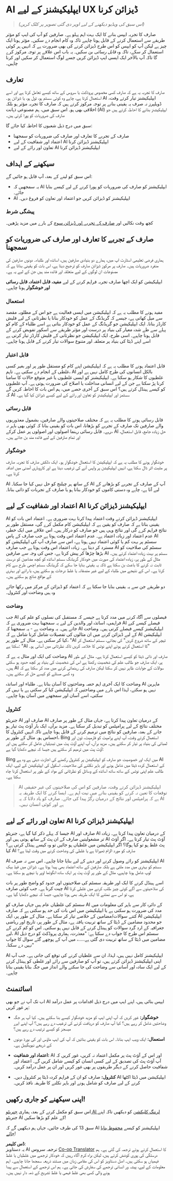 <!--
CO_OP_TRANSLATOR_METADATA:
{
  "original_hash": "ec385b41ee50579025d50cc03bfb3a25",
  "translation_date": "2025-05-19T21:44:30+00:00",
  "source_file": "12-designing-ux-for-ai-applications/README.md",
  "language_code": "ur"
}
-->
# AI ایپلیکیشنز کے لیے UX ڈیزائن کرنا

> _(اس سبق کی ویڈیو دیکھنے کے لیے اوپر دی گئی تصویر پر کلک کریں)_

صارف کا تجربہ ایپس بنانے کا ایک بہت اہم پہلو ہے۔ صارفین کو آپ کی ایپ کو مؤثر طریقے سے استعمال کرنے کے قابل ہونا چاہیے تاکہ وہ کام انجام دے سکیں۔ مؤثر ہونا ایک چیز ہے لیکن آپ کو ایپس کو اس طرح ڈیزائن کرنے کی بھی ضرورت ہے کہ انہیں ہر کوئی استعمال کر سکے، تاکہ وہ _قابل رسائی_ بن سکیں۔ یہ باب اس علاقے پر توجہ مرکوز کرے گا تاکہ آپ بالآخر ایک ایسی ایپ ڈیزائن کریں جسے لوگ استعمال کر سکیں اور کرنا چاہیں۔

## تعارف

صارف کا تجربہ یہ ہے کہ صارف کسی مخصوص پروڈکٹ یا سروس کے ساتھ کیسے تعامل کرتا ہے اور اسے استعمال کرتا ہے، چاہے وہ کوئی سسٹم ہو، ٹول ہو، یا ڈیزائن ہو۔ AI ایپلیکیشنز تیار کرتے وقت، ڈویلپرز نہ صرف یہ یقینی بنانے پر توجہ مرکوز کرتے ہیں کہ صارف کا تجربہ مؤثر ہو بلکہ اخلاقی بھی ہو۔ اس سبق میں، ہم مصنوعی ذہانت (AI) ایپلیکیشنز بنانے کا احاطہ کرتے ہیں جو صارف کی ضروریات کو پورا کرتی ہیں۔

سبق میں درج ذیل شعبوں کا احاطہ کیا جائے گا:

- صارف کے تجربے کا تعارف اور صارف کی ضروریات کو سمجھنا
- اعتماد اور شفافیت کے لیے AI ایپلیکیشنز ڈیزائن کرنا
- تعاون اور رائے کے لیے AI ایپلیکیشنز ڈیزائن کرنا

## سیکھنے کے اہداف

اس سبق کو لینے کے بعد، آپ قابل ہو جائیں گے:

- یہ سمجھیں کہ AI ایپلیکیشنز کو صارف کی ضروریات کو پورا کرنے کے لیے کیسے بنایا جائے۔
- AI ایپلیکیشنز کو ڈیزائن کریں جو اعتماد اور تعاون کو فروغ دیں۔

### پیشگی شرط

کچھ وقت نکالیں اور [صارف کے تجربے اور ڈیزائن سوچ](https://learn.microsoft.com/training/modules/ux-design?WT.mc_id=academic-105485-koreyst) کے بارے میں مزید پڑھیں۔

## صارف کے تجربے کا تعارف اور صارف کی ضروریات کو سمجھنا

ہماری فرضی تعلیمی اسٹارٹ اپ میں، ہمارے دو بنیادی صارفین ہیں، اساتذہ اور طلباء۔ دونوں صارفین کی منفرد ضروریات ہیں۔ صارف پر مرکوز ڈیزائن صارف کو ترجیح دیتا ہے، اس بات کو یقینی بناتا ہے کہ مصنوعات ان لوگوں کے لیے متعلقہ اور فائدہ مند ہیں جن کے لیے یہ ہے۔

ایپلیکیشن کو ایک اچھا صارف تجربہ فراہم کرنے کے لیے **مفید، قابل اعتماد، قابل رسائی اور خوشگوار** ہونا چاہیے۔

### استعمال

مفید ہونے کا مطلب یہ ہے کہ ایپلیکیشن میں ایسی فعالیت ہے جو اس کے مطلوبہ مقصد سے میل کھاتی ہے، جیسے کہ گریڈنگ کے عمل کو خودکار بنانا یا نظرثانی کے لیے فلیش کارڈز بنانا۔ ایک ایپلیکیشن جو گریڈنگ کے عمل کو خودکار بناتی ہے اسے طلباء کے کام کو پہلے سے طے شدہ معیار کی بنیاد پر درست اور مؤثر طریقے سے اسکور تفویض کرنے کے قابل ہونا چاہیے۔ اسی طرح، ایک ایپلیکیشن جو نظرثانی کے فلیش کارڈز تیار کرتی ہے اسے اپنے ڈیٹا کی بنیاد پر متعلقہ اور متنوع سوالات تیار کرنے کے قابل ہونا چاہیے۔

### قابل اعتبار

قابل اعتماد ہونے کا مطلب یہ ہے کہ ایپلیکیشن اپنے کام کو مستقل طور پر اور بغیر کسی غلطی کے انجام دے سکتی ہے۔ تاہم، AI بالکل انسانوں کی طرح کامل نہیں ہے اور غلطیوں کا شکار ہو سکتا ہے۔ ایپلیکیشنز کو ایسی غلطیوں یا غیر متوقع حالات کا سامنا کرنا پڑ سکتا ہے جن کے لیے انسانی مداخلت یا اصلاح کی ضرورت ہوتی ہے۔ آپ غلطیوں کو کیسے ہینڈل کرتے ہیں؟ اس سبق کے آخری حصے میں، ہم اس بات کا احاطہ کریں گے کہ AI سسٹمز اور ایپلیکیشنز کو تعاون اور رائے کے لیے کیسے ڈیزائن کیا گیا ہے۔

### قابل رسائی

قابل رسائی ہونے کا مطلب یہ ہے کہ مختلف صلاحیتوں والے صارفین، بشمول معذوریوں والے صارفین تک صارف کے تجربے کو بڑھانا، اس بات کو یقینی بنانا کہ کوئی بھی باہر نہ رہے۔ قابل رسائی رہنما اصولوں اور اصولوں پر عمل کرکے، AI حل زیادہ جامع، قابل استعمال، اور تمام صارفین کے لیے فائدہ مند بن جاتے ہیں۔

### خوشگوار

خوشگوار ہونے کا مطلب یہ ہے کہ ایپلیکیشن کا استعمال خوشگوار ہو۔ ایک دلکش صارف کا تجربہ صارف پر مثبت اثر ڈال سکتا ہے، انہیں ایپلیکیشن پر واپس آنے کی ترغیب دیتا ہے اور کاروباری آمدنی میں اضافہ کرتا ہے۔

AI کے ساتھ ہر چیلنج کو حل نہیں کیا جا سکتا۔ AI آپ کے صارف کے تجربے کو بڑھانے کے لیے آتا ہے، چاہے وہ دستی کاموں کو خودکار بنانا ہو یا صارف کے تجربات کو ذاتی بنانا۔

## اعتماد اور شفافیت کے لیے AI ایپلیکیشنز ڈیزائن کرنا

AI ایپلیکیشنز ڈیزائن کرتے وقت اعتماد پیدا کرنا بہت ضروری ہے۔ اعتماد اس بات کو یقینی بناتا ہے کہ صارف کو یقین ہے کہ ایپلیکیشن کام مکمل کرے گی، مستقل طور پر نتائج فراہم کرے گی اور نتائج وہی ہیں جو صارف کو درکار ہیں۔ اس علاقے میں ایک خطرہ عدم اعتماد اور زیادہ اعتماد ہے۔ عدم اعتماد اس وقت ہوتا ہے جب صارف کے پاس AI سسٹم پر بہت کم یا کوئی اعتماد نہیں ہوتا ہے، اس سے صارف آپ کی ایپلیکیشن کو مسترد کر دیتا ہے۔ زیادہ اعتماد اس وقت ہوتا ہے جب صارف AI سسٹم کی صلاحیت کو بڑھا چڑھا کر پیش کرتا ہے، جس کی وجہ سے صارفین AI سسٹم پر بہت زیادہ اعتماد کرتے ہیں۔ مثال کے طور پر، زیادہ اعتماد کی صورت میں خودکار گریڈنگ سسٹم اساتذہ کو کچھ مضامین کو درست ثابت نہ کرنے کا باعث بن سکتا ہے تاکہ یہ یقینی بنایا جا سکے کہ گریڈنگ سسٹم اچھی طرح سے کام کرتا ہے۔ اس کے نتیجے میں طلباء کے لیے غیر منصفانہ یا غلط درجات ہو سکتے ہیں، یا رائے اور بہتری کے مواقع ضائع ہو سکتے ہیں۔

دو طریقے جن سے یہ یقینی بنایا جا سکتا ہے کہ اعتماد کو ڈیزائن کے مرکز میں رکھا جائے وہ ہیں وضاحت اور کنٹرول۔

### وضاحت

جب AI فیصلوں سے آگاہ کرنے میں مدد کرتا ہے جیسے کہ مستقبل کی نسلوں کو علم کی فراہمی، اساتذہ اور والدین کے لیے یہ سمجھنا بہت ضروری ہے کہ AI فیصلے کیسے کیے جاتے ہیں۔ یہ وضاحت ہے - یہ سمجھنا کہ AI ایپلیکیشنز کیسے فیصلے کرتی ہیں۔ وضاحت کے لیے ڈیزائن کرنے میں ان مثالوں کی تفصیلات شامل کرنا شامل ہے کہ AI ایپلیکیشن کیا کر سکتی ہے۔ مثال کے طور پر، "AI ٹیچر کے ساتھ شروع کریں" کی بجائے، سسٹم استعمال کر سکتا ہے: "AI کا استعمال کرتے ہوئے اپنے نوٹس کا خلاصہ کریں تاکہ نظرثانی میں آسانی ہو۔"

وضاحت کی ایک اور مثال یہ ہے کہ AI صارف اور ذاتی ڈیٹا کو کیسے استعمال کرتا ہے۔ مثال کے طور پر، ایک صارف جو طالب علم کی شخصیت رکھتا ہے اس کی شخصیت کی بنیاد پر کچھ حدود ہو سکتی ہیں۔ AI سوالات کے جوابات ظاہر نہیں کر سکتا لیکن صارف کی رہنمائی کرنے میں مدد کر سکتا ہے کہ وہ کسی مسئلے کو کیسے حل کر سکتے ہیں۔

وضاحت کا ایک آخری اہم حصہ وضاحتوں کا آسان بنانا ہے۔ طلباء اور اساتذہ AI ماہرین نہیں ہو سکتے، لہذا اس بارے میں وضاحتیں کہ ایپلیکیشن کیا کر سکتی ہے یا نہیں کر سکتی، اسے آسان اور سمجھنے میں آسان ہونا چاہیے۔

### کنٹرول

جنریٹو AI صارف اور AI کے درمیان تعاون پیدا کرتا ہے، جہاں مثال کے طور پر صارف مختلف نتائج کے لیے پرامپٹس کو تبدیل کر سکتا ہے۔ مزید برآں، ایک بار آؤٹ پٹ تیار ہو جانے کے بعد، صارفین کو نتائج میں ترمیم کرنے کے قابل ہونا چاہیے تاکہ انہیں کنٹرول کا احساس ہو۔ مثال کے طور پر، Bing استعمال کرتے وقت، آپ اپنے پرامپٹ کو فارمیٹ، ٹون اور لمبائی کی بنیاد پر تیار کر سکتے ہیں۔ مزید برآں، آپ اپنے آؤٹ پٹ میں تبدیلیاں شامل کر سکتے ہیں اور آؤٹ پٹ میں ترمیم کر سکتے ہیں جیسا کہ نیچے دکھایا گیا ہے:

Bing میں ایک اور خصوصیت جو صارف کو ایپلیکیشن پر کنٹرول رکھنے کی اجازت دیتی ہے وہ ہے AI کے استعمال کردہ ڈیٹا میں شامل ہونے اور باہر نکلنے کی صلاحیت۔ اسکول کی ایپلیکیشن کے لیے، ایک طالب علم اپنی نوٹس کے ساتھ ساتھ اساتذہ کے وسائل کو نظرثانی کے مواد کے طور پر استعمال کرنا چاہ سکتا ہے۔

> AI ایپلیکیشنز ڈیزائن کرتے وقت، صارفین کو اس کی صلاحیتوں کی غیر حقیقی توقعات کا تعین نہ کرنے کو یقینی بنانے میں نیت اہم ہے۔ ایسا کرنے کا ایک طریقہ یہ ہے کہ پرامپٹس اور نتائج کے درمیان رگڑ پیدا کی جائے۔ صارف کو یاد دلانا کہ یہ AI ہے اور کوئی انسان نہیں۔

## تعاون اور رائے کے لیے AI ایپلیکیشنز ڈیزائن کرنا

جیسا کہ پہلے ذکر کیا گیا ہے، جنریٹو AI صارف اور AI کے درمیان تعاون پیدا کرتا ہے۔ زیادہ تر مشغولیتیں صارف کے ان پٹ کے ساتھ ہوتی ہیں اور AI آؤٹ پٹ تیار کرتا ہے۔ اگر آؤٹ پٹ غلط ہو تو کیا ہوگا؟ اگر ایپلیکیشن میں غلطیاں ہو جائیں تو وہ کیسے ہینڈل کرتی ہے؟ کیا AI صارف کو مورد الزام ٹھہراتا ہے یا غلطی کی وضاحت کرنے میں وقت لیتا ہے؟

AI ایپلیکیشنز کو رائے وصول کرنے اور دینے کے لیے بنایا جانا چاہیے۔ اس سے نہ صرف AI سسٹم کو بہتری میں مدد ملتی ہے بلکہ صارفین کے ساتھ اعتماد بھی پیدا ہوتا ہے۔ ڈیزائن میں فیڈ بیک لوپ شامل ہونا چاہیے، مثال کے طور پر آؤٹ پٹ پر ایک سادہ انگوٹھا اوپر یا نیچے ہو سکتا ہے۔

اسے ہینڈل کرنے کا ایک اور طریقہ سسٹم کی صلاحیتوں اور حدود کو واضح طور پر بات چیت کرنا ہے۔ جب کوئی صارف AI کی صلاحیتوں سے آگے کوئی چیز طلب کرنے میں غلطی کرتا ہے، تو اس سے نمٹنے کا ایک طریقہ بھی ہونا چاہیے، جیسا کہ نیچے دکھایا گیا ہے۔

سسٹم کی غلطیاں عام ہیں جہاں صارف کو AI کے دائرہ کار سے باہر کی معلومات میں مدد کی ضرورت ہو سکتی ہے یا ایپلیکیشن میں اس بات کی حد ہو سکتی ہے کہ صارف کتنے سوالات/مضامین کے خلاصے تیار کر سکتا ہے۔ مثال کے طور پر، ایک AI ایپلیکیشن جو محدود مضامین کے ڈیٹا کے ساتھ تربیت یافتہ ہے، مثال کے طور پر، تاریخ اور ریاضی جغرافیہ کے ارد گرد سوالات کو ہینڈل کرنے کے قابل نہیں ہو سکتی۔ اس کو کم کرنے کے لیے، AI سسٹم اس طرح کا جواب دے سکتا ہے: "معذرت، ہماری پروڈکٹ کو درج ذیل مضامین میں ڈیٹا کے ساتھ تربیت دی گئی ہے.....، میں آپ کے پوچھے گئے سوال کا جواب نہیں دے سکتا۔"

AI ایپلیکیشنز کامل نہیں ہیں، لہذا، ان سے غلطیاں کرنے کی توقع کی جاتی ہے۔ جب آپ اپنی ایپلیکیشنز ڈیزائن کرتے ہیں، تو آپ کو صارفین سے رائے اور غلطی کو ہینڈل کرنے کے لیے ایک سادہ اور آسانی سے وضاحت کی جا سکنے والے انداز میں جگہ بنانا یقینی بنانا چاہیے۔

## اسائنمنٹ

اب تک آپ نے جو بھی AI ایپس بنائی ہیں، اپنے ایپ میں درج ذیل اقدامات پر عمل درآمد پر غور کریں:

- **خوشگوار:** غور کریں کہ آپ اپنی ایپ کو مزید خوشگوار کیسے بنا سکتے ہیں۔ کیا آپ ہر جگہ وضاحتیں شامل کر رہے ہیں؟ کیا آپ صارف کو دریافت کرنے کی ترغیب دے رہے ہیں؟ آپ اپنے ایرر میسجز کو کیسے ترتیب دے رہے ہیں؟

- **استعمال:** ایک ویب ایپ بنانا۔ اس بات کو یقینی بنائیں کہ آپ کی ایپ ماؤس اور کی بورڈ دونوں کے ذریعے نیویگیبل ہے۔

- **اعتماد اور شفافیت:** AI اور اس کے آؤٹ پٹ پر مکمل اعتماد نہ کریں، غور کریں کہ آپ آؤٹ پٹ کی تصدیق کے لیے کسی انسان کو کیسے شامل کریں گے۔ اعتماد اور شفافیت حاصل کرنے کے دیگر طریقوں پر بھی غور کریں اور ان پر عمل درآمد کریں۔

- **کنٹرول:** صارف کو ان کے فراہم کردہ ڈیٹا پر کنٹرول دیں۔ AI ایپلیکیشن میں ڈیٹا اکٹھا کرنے کے لیے صارف کو شامل ہونے اور باہر نکلنے کا طریقہ نافذ کریں۔

## اپنی سیکھنے کو جاری رکھیں!

اس سبق کو مکمل کرنے کے بعد، ہماری [جنریٹو AI لرننگ کلیکشن](https://aka.ms/genai-collection?WT.mc_id=academic-105485-koreyst) کو دیکھیں تاکہ اپنے جنریٹو AI کے علم کو بڑھا سکیں!

سبق 13 کی طرف جائیں، جہاں ہم دیکھیں گے کہ AI ایپلیکیشنز کو کیسے [محفوظ بنایا جائے](../13-securing-ai-applications/README.md?WT.mc_id=academic-105485-koreyst)!

**ڈس کلیمر**:  
یہ دستاویز AI ترجمہ سروس [Co-op Translator](https://github.com/Azure/co-op-translator) کا استعمال کرتے ہوئے ترجمہ کی گئی ہے۔ ہم درستگی کی پوری کوشش کرتے ہیں، لیکن براہ کرم آگاہ رہیں کہ خودکار ترجمے میں غلطیاں یا غلط فہمیاں ہو سکتی ہیں۔ اصل دستاویز کو اس کی مقامی زبان میں مستند ذریعہ سمجھا جانا چاہیے۔ اہم معلومات کے لیے، پیشہ ور انسانی ترجمے کی سفارش کی جاتی ہے۔ ہم اس ترجمے کے استعمال سے پیدا ہونے والی کسی بھی غلط فہمی یا غلط تشریح کے ذمہ دار نہیں ہیں۔